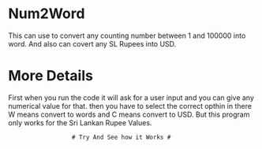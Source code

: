 # Num2Word
This can use to convert any counting number between 1 and 100000 into word.
And also can covert any SL Rupees into USD.

# More Details
First when you run the code it will ask for a user input and you can give any numerical value for that.
then you have to select the correct opthin in there W means convert to words and C means convert to USD.
But this program only works for the Sri Lankan Rupee Values.

                      # Try And See how it Works #
